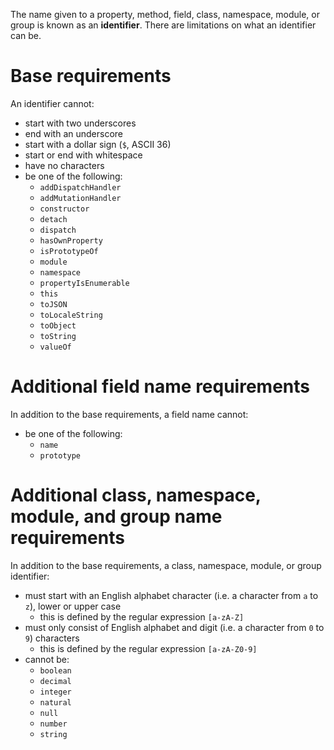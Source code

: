 The name given to a property, method, field, class, namespace, module, or group is known as an **identifier**. There are limitations on what an identifier can be.

# Base requirements

An identifier cannot:

- start with two underscores
- end with an underscore
- start with a dollar sign (`$`, ASCII 36)
- start or end with whitespace
- have no characters
- be one of the following:
  - `addDispatchHandler`
  - `addMutationHandler`
  - `constructor`
  - `detach`
  - `dispatch`
  - `hasOwnProperty`
  - `isPrototypeOf`
  - `module`
  - `namespace`
  - `propertyIsEnumerable`
  - `this`
  - `toJSON`
  - `toLocaleString`
  - `toObject`
  - `toString`
  - `valueOf`
  
# Additional field name requirements

In addition to the base requirements, a field name cannot:

- be one of the following:
  - `name`
  - `prototype`
  
# Additional class, namespace, module, and group name requirements

In addition to the base requirements, a class, namespace, module, or group identifier:

- must start with an English alphabet character (i.e. a character from `a` to `z`), lower or upper case
  - this is defined by the regular expression `[a-zA-Z]`
- must only consist of English alphabet and digit (i.e. a character from `0` to `9`) characters
  - this is defined by the regular expression `[a-zA-Z0-9]`
- cannot be:
  - `boolean`
  - `decimal`
  - `integer`
  - `natural`
  - `null`
  - `number`
  - `string`
